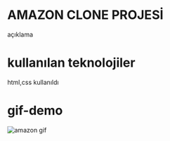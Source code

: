 # AMAZON CLONE PROJESİ
açıklama

# kullanılan teknolojiler

html,css kullanıldı

# gif-demo

 ![amazon gif](https://github.com/user-attachments/assets/d3c11c23-f333-4d33-a388-d04707c9b451)

 

